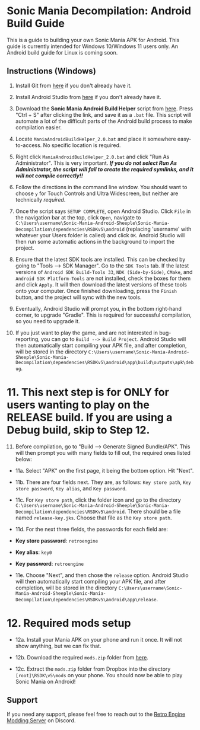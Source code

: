 # Sonic Mania Decompilation: Android Build Guide

This is a guide to building your own Sonic Mania APK for Android. This guide is currently intended for Windows 10/Windows 11 users only. An Android build guide for Linux is coming soon.

## Instructions (Windows)

1. Install Git from [here](https://gitforwindows.org/) if you don't already have it.

2. Install Android Studio from [here](https://developer.android.com/studio) if you don't already have it.

3. Download the **Sonic Mania Android Build Helper** script from [here]( https://raw.githubusercontent.com/Kiaru-the-Fox/Sonic-Mania-Android-Build-Guide/main/ManiaAndroidBuildHelper_2.0.bat). Press "Ctrl + S" after clicking the link, and save it as a `.bat` file. This script will automate a lot of the difficult parts of the Android build process to make compilation easier.

4. Locate `ManiaAndroidBuildHelper_2.0.bat` and place it somewhere easy-to-access. No specific location is required.

5. Right click `ManiaAndroidBuildHelper_2.0.bat` and click "Run As Administrator". This is very important. ***If you do not select Run As Administrator, the script will fail to create the required symlinks, and it will not compile correctly!!***

6. Follow the directions in the command line window. You should want to choose `y` for Touch Controls and Ultra Widescreen, but neither are technically _required_.

7. Once the script says `SETUP COMPLETE`, open Android Studio. Click `File` in the navigation bar at the top, click `Open`, navigate to `C:\Users\username\Sonic-Mania-Android-Sheeple\Sonic-Mania-Decompilation\dependencies\RSDKv5\android` (replacing 'username' with whatever your Users folder is called) and click `OK`. Android Studio will then run some automatic actions in the background to import the project.

8. Ensure that the latest SDK tools are installed. This can be checked by going to "Tools --> SDK Manager". Go to the `SDK Tools` tab. If the latest versions of `Android SDK Build-Tools 33`, `NDK (Side-by-Side)`, `CMake`, and `Android SDK Platform-Tools` are not installed, check the boxes for them and click `Apply`. It will then download the latest versions of these tools onto your computer. Once finished downloading, press the `Finish` button, and the project will sync with the new tools.

9. Eventually, Android Studio will prompt you, in the bottom right-hand corner, to upgrade "Gradle". This is required for successful compilation, so you need to upgrade it.

10. If you just want to play the game, and are not interested in bug-reporting, you can go to `Build --> Build Project`. Android Studio will then automatically start compiling your APK file, and after completion, will be stored in the directory `C:\Users\username\Sonic-Mania-Android-Sheeple\Sonic-Mania-Decompilation\dependencies\RSDKv5\android\app\build\outputs\apk\debug`.

# 11. This next step is for ONLY for users wanting to play on the RELEASE build. If you are using a Debug build, skip to Step 12.

11. Before compilation, go to "Build --> Generate Signed Bundle/APK". This will then prompt you with many fields to fill out, the required ones listed below:
- 11a. Select "APK" on the first page, it being the bottom option. Hit "Next".

- 11b. There are four fields next. They are, as follows: `Key store path`, `Key store password`, `Key alias`, and `Key password`.

- 11c. For `Key store path`, click the folder icon and go to the directory `C:\Users\username\Sonic-Mania-Android-Sheeple\Sonic-Mania-Decompilation\dependencies\RSDKv5\android`. There should be a file named `release-key.jks`. Choose that file as the `Key store path`.

- 11d. For the next three fields, the passwords for each field are:
- **Key store password**: `retroengine`
- **Key alias**: `key0`
- **Key password**: `retroengine`

- 11e. Choose "Next", and then chose the `release` option. Android Studio will then automatically start compiling your APK file, and after completion, will be stored in the directory `C:\Users\username\Sonic-Mania-Android-Sheeple\Sonic-Mania-Decompilation\dependencies\RSDKv5\android\app\release`.

# 12. Required mods setup
- 12a. Install your Mania APK on your phone and run it once. It will not show anything, but we can fix that.

- 12b. Download the required `mods.zip` folder from [here](https://www.dropbox.com/s/czghcw7ps128qtj/mods.zip?dl=0).

- 12c. Extract the `mods.zip` folder from Dropbox into the directory `[root]\RSDK\v5\mods` on your phone. You should now be able to play Sonic Mania on Android!

## Support

If you need any support, please feel free to reach out to the [Retro Engine Modding Server](http://dc.railgun.works/retroengine) on Discord.
